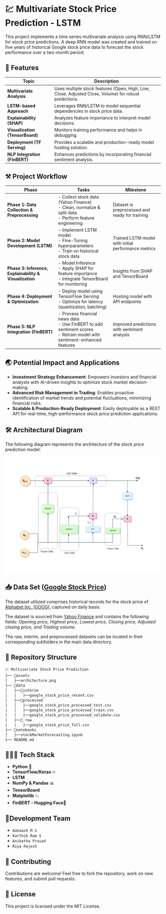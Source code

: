 #  💹 Multivariate Stock Price Prediction - LSTM
This project implements a time series multivariate analysis using RNN/LSTM for stock price predictions. A deep RNN model was created and trained on five years of historical Google stock price data to forecast the stock performance over a two-month period.

## 📌 Features
| Topic | Description |
|-------------------------------|------------------------------------------------|
| **Multivariate Analysis** | Uses multiple stock features (Open, High, Low, Close, Adjusted Close, Volume) for robust predictions. |
| **LSTM-based Approach** | Leverages RNN/LSTM to model sequential dependencies in stock price data. |
| **Explainability (SHAP)** | Analyzes feature importance to interpret model decisions. |
| **Visualization (TensorBoard)** | Monitors training performance and helps in debugging. |
| **Deployment (TF Serving)** | Provides a scalable and production-ready model hosting solution. |
| **NLP Integration (FinBERT)** | Enhances predictions by incorporating financial sentiment analysis. |


## ⚒️ Project Workflow

| Phase | Tasks | Milestone |
|-------|-------|-----------|
| **Phase 1: Data Collection & Preprocessing** | - Collect stock data (Yahoo Finance) <br> - Clean, normalize & split data <br> - Perform feature engineering | Dataset is preprocessed and ready for training |
| **Phase 2: Model Development (LSTM)** | - Implement LSTM model <br> - Fine-Tuning hyperparameters <br> - Train on historical stock data | Trained LSTM model with initial performance metrics |
| **Phase 3: Inference, Explainability & Visualization** | - Model Inference <br> - Apply SHAP for feature importance <br> - Integrate TensorBoard for monitoring | Insights from SHAP and TensorBoard |
| **Phase 4: Deployment & Optimization** | - Deploy model using TensorFlow Serving <br> - Optimize for latency (quantization, batching) | Hosting model with API endpoints |
| **Phase 5: NLP Integration (FinBERT)** | - Process financial news data <br> - Use FinBERT to add sentiment scores <br> - Retrain model with sentiment-enhanced features | Improved predictions with sentiment analysis |


## 🌏 Potential Impact and Applications

- **Investment Strategy Enhancement**: Empowers investors and financial analysts with AI-driven insights to optimize stock market decision-making.  
- **Advanced Risk Management in Trading**: Enables proactive identification of market trends and potential fluctuations, minimizing financial risks.  
- **Scalable & Production-Ready Deployment**: Easily deployable as a REST API for real-time, high-performance stock price prediction applications.  




## 🛠️ Architectural Diagram  
The following diagram represents the architecture of the stock price prediction model:  

![LSTM Architecture Diagram](assets/architecture.png)


## 📥 Data Set ([Google Stock Price](https://finance.yahoo.com/quote/GOOG/history))
The dataset utilized comprises historical records for the stock price of [Alphabet Inc. (GOOG)](https://finance.yahoo.com/quote/GOOG/history), captured on daily basis.

The dataset is sourced from [Yahoo Finance](https://finance.yahoo.com/) and contains the following fields: *Opening price, Highest price, Lowest price, Closing price, Adjusted closing price, and Trading volume*.

The raw, interim, and preprocessed datasets can be located in their corresponding subfolders in the main data directory.


## 📂 Repository Structure
```
💹 Multivariate Stock Price Prediction
├── 📂assets
│   ├──architecture.png
├── 📂data
│   ├──📂interim
|   │   ├──google_stock_price_recent.csv
│   ├──📂processed
|   │   ├──google_stock_price_processed_test.csv
|   │   ├──google_stock_price_processed_train.csv
|   │   ├──google_stock_price_processed_validate.csv
│   ├──📂 raw
|   │   ├──google_stock_price_full.csv
├── 📂notebooks
│   ├──stockMarketForecasting.ipynb
├── README.md

```

## 👨🏾‍💻 Tech Stack
- **Python** 🐍  
- **TensorFlow/Keras** 🔥
- **LSTM**
- **NumPy & Pandas** 📊
- **TensorBoard**
- **Matplotlib** 📉
- **FinBERT - Hugging Face**🤗


## 👥Development Team
- `Aakaash M S`
- `Karthik Ram S`
- `Aniketha Prasad`
- `Riya Rajesh`

## 🤝 Contributing  
Contributions are welcome! Feel free to fork the repository, work on new features, and submit pull requests.  

## 📝 License  
This project is licensed under the MIT License. 
